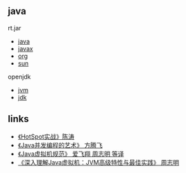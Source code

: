## java
rt.jar
* [java](/10-java/src/rt.jar.src/java/README.md)
* [javax](/10-java/src/rt.jar.src/javax/README.md)
* [org](/10-java/src/rt.jar.src/org/README.md)
* [sun](/10-java/src/rt.jar.src/sun/README.md)

openjdk
* [jvm](/10-java/src/openjdk/hotspot.src/README.md)
* [jdk](/10-java/src/openjdk/jdk/README.md)

## links
* [《HotSpot实战》陈涛](/99-book/notes/10-java/HotSpot实战.md)
* [《Java并发编程的艺术》 方腾飞](/99-book/notes/10-java/Java并发编程的艺术.md)
* [《Java虚拟机规范》 爱飞翔 周志明 等译](/99-book/notes/10-java/Java虚拟机规范.md)
* [《深入理解Java虚拟机：JVM高级特性与最佳实践》 周志明](/99-book/notes/10-java/深入理解Java虚拟机.md)